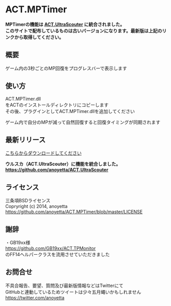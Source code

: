 ACT.MPTimer
===========
**MPTimerの機能は [ACT.UltraScouter](https://github.com/anoyetta/ACT.UltraScouter) に統合されました。**  
**このサイトで配布しているものは古いバージョンになります。最新版は上記のリンクから取得してください。**

概要
-------------
ゲーム内の3秒ごとのMP回復をプログレスバーで表示します
  
  
使い方
--------------
ACT.MPTimer.dll  
をACTのインストールディレクトリにコピーします  
その後、プラグインとしてACT.MPTimer.dllを追加してください  
  
ゲーム内で自分のMPが減って自然回復すると回復タイミングが同期されます  
  
  
最新リリース
--------------
[こちらからダウンロードしてください](https://github.com/anoyetta/ACT.MPTimer/releases/latest)  
  
**ウルスカ（ACT.UltraScouter）に機能を統合しました。**  
**https://github.com/anoyetta/ACT.UltraScouter**

  
ライセンス
--------------
三条項BSDライセンス  
Copryright (c) 2014, anoyetta  
https://github.com/anoyetta/ACT.MPTimer/blob/master/LICENSE  
  
  
謝辞
--------------
・GB19xx様  
https://github.com/GB19xx/ACT.TPMonitor  
のFF14ヘルパークラスを流用させていただきました  
  
  
お問合せ
--------------
不具合報告、要望、質問及び最新版情報などはTwitterにて  
GitHubと連動しているためツイートは少々五月蠅いかもしれません  
https://twitter.com/anoyetta  
